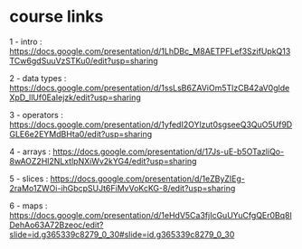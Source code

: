 # course links
1 - intro : https://docs.google.com/presentation/d/1LhDBc_M8AETPFLef3SzifUpkQ13TCw6gdSuuVzSTKu0/edit?usp=sharing

2 - data types : https://docs.google.com/presentation/d/1ssLsB6ZAViOm5TlzCB42aV0gldeXpD_llUf0EaIejzk/edit?usp=sharing

3 - operators : https://docs.google.com/presentation/d/1yfedI2OYlzut0sgseeQ3QuO5Uf9DGLE6e2EYMdBHta0/edit?usp=sharing

4 - arrays : https://docs.google.com/presentation/d/17Js-uE-b5OTazliQo-8wAOZ2Hl2NLxtlpNXiWv2kYG4/edit?usp=sharing

5 - slices : https://docs.google.com/presentation/d/1eZByZIEg-2raMo1ZWOi-ihGbcpSUJt6FiMvVoKcKG-8/edit?usp=sharing

6 - maps : https://docs.google.com/presentation/d/1eHdV5Ca3fjIcGuUYuCfgQEr0Bq8lDehAo63A72Bzeoc/edit?slide=id.g365339c8279_0_30#slide=id.g365339c8279_0_30